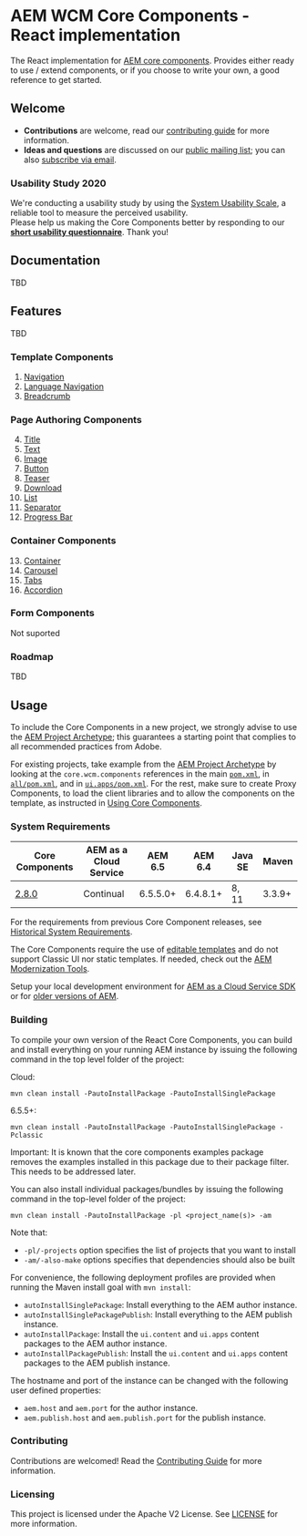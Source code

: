 # AEM WCM Core Components - React implementation

The React implementation for [AEM core components](https://github.com/adobe/aem-core-wcm-components). 
Provides either ready to use / extend components, or if you choose to write your own, a good reference to get started.



## Welcome

* **Contributions** are welcome, read our [contributing guide](CONTRIBUTING.md) for more information.
* **Ideas and questions** are discussed on our [public mailing list](https://groups.google.com/forum/#!forum/aem-core-components-dev); you can also [subscribe via email](mailto:aem-core-components-dev+subscribe@googlegroups.com).

### Usability Study 2020

We're conducting a usability study by using the [System Usability Scale](https://measuringu.com/sus/), a reliable tool to measure the perceived usability.  
Please help us making the Core Components better by responding to our **[short usability questionnaire](https://s2.userzoom.com/m/MSBDNTc1MlMxMDk1)**. Thank you!

## Documentation

TBD

## Features

TBD

### Template Components

1. [Navigation](https://github.com/adobe/aem-core-wcm-components/blob/master/content/src/content/jcr_root/apps/core/wcm/components/navigation/v1/navigation)
2. [Language Navigation](https://github.com/adobe/aem-core-wcm-components/blob/master/content/src/content/jcr_root/apps/core/wcm/components/languagenavigation/v1/languagenavigation)
3. [Breadcrumb](https://github.com/adobe/aem-core-wcm-components/blob/master/content/src/content/jcr_root/apps/core/wcm/components/breadcrumb/v2/breadcrumb)

### Page Authoring Components

4. [Title](https://github.com/adobe/aem-core-wcm-components/blob/master/content/src/content/jcr_root/apps/core/wcm/components/title/v2/title)
5. [Text](https://github.com/adobe/aem-core-wcm-components/blob/master/content/src/content/jcr_root/apps/core/wcm/components/text/v2/text)
6. [Image](https://github.com/adobe/aem-core-wcm-components/blob/master/content/src/content/jcr_root/apps/core/wcm/components/image/v2/image)
7. [Button](https://github.com/adobe/aem-core-wcm-components/blob/master/content/src/content/jcr_root/apps/core/wcm/components/button/v1/button)
8. [Teaser](https://github.com/adobe/aem-core-wcm-components/blob/master/content/src/content/jcr_root/apps/core/wcm/components/teaser/v1/teaser)
9. [Download](https://github.com/adobe/aem-core-wcm-components/blob/master/content/src/content/jcr_root/apps/core/wcm/components/download/v1/download)
10. [List](https://github.com/adobe/aem-core-wcm-components/blob/master/content/src/content/jcr_root/apps/core/wcm/components/list/v2/list)
11. [Separator](https://github.com/adobe/aem-core-wcm-components/blob/master/content/src/content/jcr_root/apps/core/wcm/components/separator/v1/separator)
12. [Progress Bar](https://github.com/adobe/aem-core-wcm-components/blob/master/content/src/content/jcr_root/apps/core/wcm/components/progressbar/v1/progressbar)

### Container Components

13. [Container](https://github.com/adobe/aem-core-wcm-components/blob/master/content/src/content/jcr_root/apps/core/wcm/components/container/v1/container)
14. [Carousel](https://github.com/adobe/aem-core-wcm-components/blob/master/content/src/content/jcr_root/apps/core/wcm/components/carousel/v1/carousel)
15. [Tabs](https://github.com/adobe/aem-core-wcm-components/blob/master/content/src/content/jcr_root/apps/core/wcm/components/tabs/v1/tabs)
16. [Accordion](https://github.com/adobe/aem-core-wcm-components/blob/master/content/src/content/jcr_root/apps/core/wcm/components/accordion/v1/accordion)

### Form Components

Not suported

### Roadmap

TBD

## Usage

To include the Core Components in a new project, we strongly advise to use the [AEM Project Archetype](https://github.com/adobe/aem-project-archetype); this guarantees a starting point that complies to all recommended practices from Adobe.

For existing projects, take example from the [AEM Project Archetype](https://github.com/adobe/aem-project-archetype) by looking at the `core.wcm.components` references in the main [`pom.xml`](https://github.com/adobe/aem-project-archetype/blob/master/src/main/archetype/pom.xml), in [`all/pom.xml`](https://github.com/adobe/aem-project-archetype/blob/master/src/main/archetype/all/pom.xml), and in [`ui.apps/pom.xml`](https://github.com/adobe/aem-project-archetype/blob/master/src/main/archetype/ui.apps/pom.xml). For the rest, make sure to create Proxy Components, to load the client libraries and to allow the components on the template, as instructed in [Using Core Components](https://docs.adobe.com/content/help/en/experience-manager-core-components/using/get-started/using.html).

### System Requirements

Core Components | AEM as a Cloud Service | AEM 6.5 | AEM 6.4 | Java SE | Maven
----------------|------------------------|---------|---------|---------|---------
[2.8.0](https://github.com/adobe/aem-core-wcm-components/releases/tag/core.wcm.components.reactor-2.8.0) | Continual | 6.5.5.0+ | 6.4.8.1+ | 8, 11 | 3.3.9+

For the requirements from previous Core Component releases, see [Historical System Requirements](VERSIONS.md).

The Core Components require the use of [editable templates](https://docs.adobe.com/content/help/en/experience-manager-learn/sites/page-authoring/template-editor-feature-video-use.html) and do not support Classic UI nor static templates. If needed, check out the [AEM Modernization Tools](https://opensource.adobe.com/aem-modernize-tools/pages/tools.html).

Setup your local development environment for [AEM as a Cloud Service SDK](https://docs.adobe.com/content/help/en/experience-manager-learn/cloud-service/local-development-environment-set-up/overview.html) or for [older versions of AEM](https://docs.adobe.com/content/help/en/experience-manager-learn/foundation/development/set-up-a-local-aem-development-environment.html).

### Building

To compile your own version of the React Core Components, you can build and install everything on your running AEM instance by issuing the following command in the top level folder of the project:

Cloud:

    mvn clean install -PautoInstallPackage -PautoInstallSinglePackage
    
6.5.5+:

    mvn clean install -PautoInstallPackage -PautoInstallSinglePackage -Pclassic
    
Important: It is known that the core components examples package removes the examples installed in this package due to their package filter.
This needs to be addressed later.
    
    
You can also install individual packages/bundles by issuing the following command in the top-level folder of the project:

    mvn clean install -PautoInstallPackage -pl <project_name(s)> -am

Note that:
* `-pl/-projects` option specifies the list of projects that you want to install
* `-am/-also-make` options specifies that dependencies should also be built

For convenience, the following deployment profiles are provided when running the Maven install goal with `mvn install`:
* `autoInstallSinglePackage`: Install everything to the AEM author instance.
* `autoInstallSinglePackagePublish`: Install everything to the AEM publish instance.
* `autoInstallPackage`: Install the `ui.content` and `ui.apps` content packages to the AEM author instance.
* `autoInstallPackagePublish`: Install the `ui.content` and `ui.apps` content packages to the  AEM publish instance.

The hostname and port of the instance can be changed with the following user defined properties:
* `aem.host` and `aem.port` for the author instance.
* `aem.publish.host` and `aem.publish.port` for the publish instance.

### Contributing

Contributions are welcomed! Read the [Contributing Guide](CONTRIBUTING.md) for more information.

### Licensing

This project is licensed under the Apache V2 License. See [LICENSE](LICENSE) for more information.
